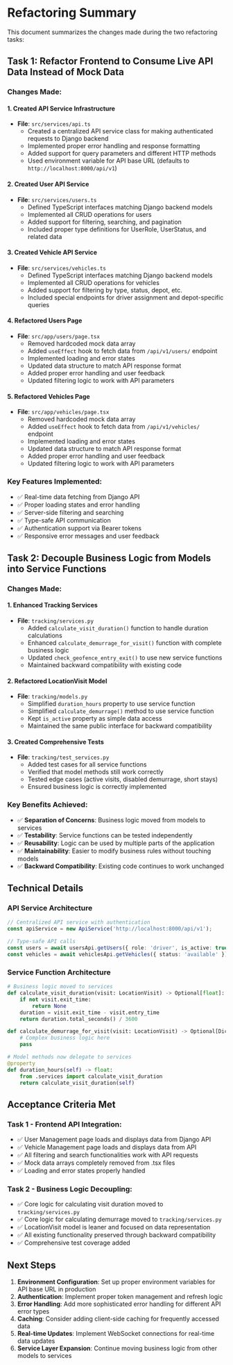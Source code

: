 # Refactoring Summary

This document summarizes the changes made during the two refactoring tasks:

## Task 1: Refactor Frontend to Consume Live API Data Instead of Mock Data

### Changes Made:

#### 1. Created API Service Infrastructure
- **File**: `src/services/api.ts`
  - Created a centralized API service class for making authenticated requests to Django backend
  - Implemented proper error handling and response formatting
  - Added support for query parameters and different HTTP methods
  - Used environment variable for API base URL (defaults to `http://localhost:8000/api/v1`)

#### 2. Created User API Service
- **File**: `src/services/users.ts`
  - Defined TypeScript interfaces matching Django backend models
  - Implemented all CRUD operations for users
  - Added support for filtering, searching, and pagination
  - Included proper type definitions for UserRole, UserStatus, and related data

#### 3. Created Vehicle API Service
- **File**: `src/services/vehicles.ts`
  - Defined TypeScript interfaces matching Django backend models
  - Implemented all CRUD operations for vehicles
  - Added support for filtering by type, status, depot, etc.
  - Included special endpoints for driver assignment and depot-specific queries

#### 4. Refactored Users Page
- **File**: `src/app/users/page.tsx`
  - Removed hardcoded mock data array
  - Added `useEffect` hook to fetch data from `/api/v1/users/` endpoint
  - Implemented loading and error states
  - Updated data structure to match API response format
  - Added proper error handling and user feedback
  - Updated filtering logic to work with API parameters

#### 5. Refactored Vehicles Page
- **File**: `src/app/vehicles/page.tsx`
  - Removed hardcoded mock data array
  - Added `useEffect` hook to fetch data from `/api/v1/vehicles/` endpoint
  - Implemented loading and error states
  - Updated data structure to match API response format
  - Added proper error handling and user feedback
  - Updated filtering logic to work with API parameters

### Key Features Implemented:
- ✅ Real-time data fetching from Django API
- ✅ Proper loading states and error handling
- ✅ Server-side filtering and searching
- ✅ Type-safe API communication
- ✅ Authentication support via Bearer tokens
- ✅ Responsive error messages and user feedback

## Task 2: Decouple Business Logic from Models into Service Functions

### Changes Made:

#### 1. Enhanced Tracking Services
- **File**: `tracking/services.py`
  - Added `calculate_visit_duration()` function to handle duration calculations
  - Enhanced `calculate_demurrage_for_visit()` function with complete business logic
  - Updated `check_geofence_entry_exit()` to use new service functions
  - Maintained backward compatibility with existing code

#### 2. Refactored LocationVisit Model
- **File**: `tracking/models.py`
  - Simplified `duration_hours` property to use service function
  - Simplified `calculate_demurrage()` method to use service function
  - Kept `is_active` property as simple data access
  - Maintained the same public interface for backward compatibility

#### 3. Created Comprehensive Tests
- **File**: `tracking/test_services.py`
  - Added test cases for all service functions
  - Verified that model methods still work correctly
  - Tested edge cases (active visits, disabled demurrage, short stays)
  - Ensured business logic is correctly implemented

### Key Benefits Achieved:
- ✅ **Separation of Concerns**: Business logic moved from models to services
- ✅ **Testability**: Service functions can be tested independently
- ✅ **Reusability**: Logic can be used by multiple parts of the application
- ✅ **Maintainability**: Easier to modify business rules without touching models
- ✅ **Backward Compatibility**: Existing code continues to work unchanged

## Technical Details

### API Service Architecture
```typescript
// Centralized API service with authentication
const apiService = new ApiService('http://localhost:8000/api/v1');

// Type-safe API calls
const users = await usersApi.getUsers({ role: 'driver', is_active: true });
const vehicles = await vehiclesApi.getVehicles({ status: 'available' });
```

### Service Function Architecture
```python
# Business logic moved to services
def calculate_visit_duration(visit: LocationVisit) -> Optional[float]:
    if not visit.exit_time:
        return None
    duration = visit.exit_time - visit.entry_time
    return duration.total_seconds() / 3600

def calculate_demurrage_for_visit(visit: LocationVisit) -> Optional[Dict]:
    # Complex business logic here
    pass

# Model methods now delegate to services
@property
def duration_hours(self) -> float:
    from .services import calculate_visit_duration
    return calculate_visit_duration(self)
```

## Acceptance Criteria Met

### Task 1 - Frontend API Integration:
- ✅ User Management page loads and displays data from Django API
- ✅ Vehicle Management page loads and displays data from API
- ✅ All filtering and search functionalities work with API requests
- ✅ Mock data arrays completely removed from .tsx files
- ✅ Loading and error states properly handled

### Task 2 - Business Logic Decoupling:
- ✅ Core logic for calculating visit duration moved to `tracking/services.py`
- ✅ Core logic for calculating demurrage moved to `tracking/services.py`
- ✅ LocationVisit model is leaner and focused on data representation
- ✅ All existing functionality preserved through backward compatibility
- ✅ Comprehensive test coverage added

## Next Steps

1. **Environment Configuration**: Set up proper environment variables for API base URL in production
2. **Authentication**: Implement proper token management and refresh logic
3. **Error Handling**: Add more sophisticated error handling for different API error types
4. **Caching**: Consider adding client-side caching for frequently accessed data
5. **Real-time Updates**: Implement WebSocket connections for real-time data updates
6. **Service Layer Expansion**: Continue moving business logic from other models to services 
